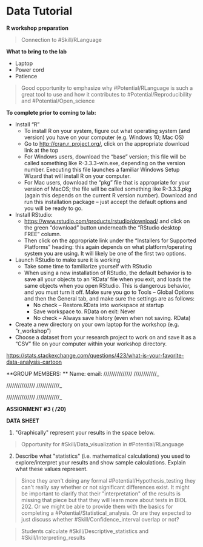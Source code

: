 # Data Tutorial

**R workshop preparation**

> Connection to #Skill/RLanguage

**What to bring to the lab**

* Laptop
* Power cord
* Patience

> Good opportunity to emphasize why #Potential/RLanguage  is such a great tool to use and how it contributes to #Potential/Reproducibility and #Potential/Open_science 

**To complete prior to coming to lab:**

* Install “R” 
	* To install R on your system, figure out what operating system (and 	   version) you have on your computer (e.g. Windows 10; Mac OS) 
	* Go to http://cran.r_project.org/, click on the appropriate download 		link at the top
	* For Windows users, download the “base” version; this file will be 		called something like R-3.3.3-win.exe, depending on the version 		number.  Executing this file launches a familiar Windows Setup Wizard 	     that will install R on your computer. 
	* For Mac users, download the “pkg” file that is appropriate for your 		version of MacOS; the file will be called something like R-3.3.3.pkg (again 	this depends on the current R version number).  Download and run this 	     installation package – just accept the default options and you will be 	ready to go.
* Install RStudio:
	* https://www.rstudio.com/products/rstudio/download/ and click on 		the green “download” button underneath the “RStudio desktop FREE” 		column.
	* Then click on the appropriate link under the “Installers for Supported 	  Platforms” heading: this again depends on what platform/operating 	system you are using.  It will likely be one of the first two options.
* Launch RStudio to make sure it is working
	* Take some time to familiarize yourself with RStudio
	* When using a new installation of RStudio, the default behavior is to 		save all your objects to an ‘RData’ file when you exit, and loads the same 	       objects when you open RStudio.  This is dangerous behavior, and you 		must turn it off.  Make sure you go to Tools – Global Options and 		then the General tab, and make sure the settings are as follows:
		* No check – Restore.RData into workspace at startup
		* Save workspace to. RData on exit: Never
		* No check – Always save history (even when not saving. RData)
* Create a new directory on your own laptop for the workshop (e.g. “r_workshop”)
* Choose a dataset from your research project to work on and save it as a “CSV” file on your computer within your workshop directory.

https://stats.stackexchange.com/questions/423/what-is-your-favorite-data-analysis-cartoon


**GROUP MEMBERS: ** 
Name:					email:
///////////////		////////////_

///////////////		////////////_

///////////////		////////////_

**ASSIGNMENT #3 ( /20)**

**DATA SHEET**

1.	"Graphically" represent your results in the space below.

> Opportunity for #Skill/Data_visualization in #Potential/RLanguage 

2.  Describe what "statistics" (i.e. mathematical calculations) you used to explore/interpret your results and show sample calculations.   Explain what these values represent.

> Since they aren't doing any formal #Potential/Hypothesis_testing they can't really say whether or not significant differences exist. It might be important to clarify that their "interpretation" of the results is missing that piece but that they will learn more about tests in BIOL 202. Or we might be able to provide them with the basics for completing a #Potential/Statistical_analysis. Or are they expected to just discuss whether #Skill/Confidence_interval overlap or not? 


> Students calculate #Skill/Descriptive_statistics and #Skill/Interpreting_results
